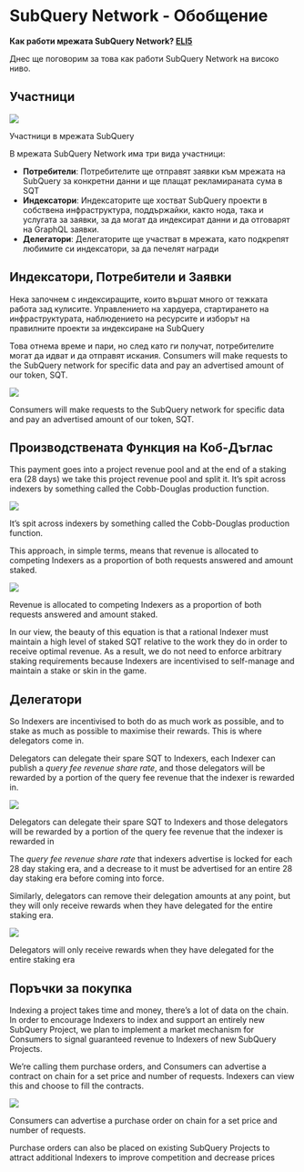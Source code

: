 # SubQuery Network - Обобщение

**Как работи мрежата SubQuery Network? [ELI5](https://www.dictionary.com/e/slang/eli5/#:~:text=ELI5%20stands%20for%20the%20phrase,naive%20understanding%20of%20the%20issue.)**

Днес ще поговорим за това как работи SubQuery Network на високо ниво.

## Участници

![](https://miro.medium.com/max/1400/1*9993cakplwupZC5tbUv3vA.png)

Участници в мрежата SubQuery

В мрежата SubQuery Network има три вида участници:

- **Потребители**: Потребителите ще отправят заявки към мрежата на SubQuery за конкретни данни и ще плащат рекламираната сума в SQT
- **Индексатори**: Индексаторите ще хостват SubQuery проекти в собствена инфраструктура, поддържайки, както нода, така и услугата за заявки, за да могат да индексират данни и да отговарят на GraphQL заявки.
- **Делегатори**: Делегаторите ще участват в мрежата, като подкрепят любимите си индексатори, за да печелят награди

## Индексатори, Потребители и Заявки

Нека започнем с индексиращите, които вършат много от тежката работа зад кулисите. Управлението на хардуера, стартирането на инфраструктурата, наблюдението на ресурсите и изборът на правилните проекти за индексиране на SubQuery

Това отнема време и пари, но след като ги получат, потребителите могат да идват и да отправят искания. Consumers will make requests to the SubQuery network for specific data and pay an advertised amount of our token, SQT.

![](https://miro.medium.com/max/1400/1*dKLkzSc2uXYaPW_IXUxstQ.png)

Consumers will make requests to the SubQuery network for specific data and pay an advertised amount of our token, SQT.

## Производствената Функция на Коб-Дъглас

This payment goes into a project revenue pool and at the end of a staking era (28 days) we take this project revenue pool and split it. It’s spit across indexers by something called the Cobb-Douglas production function.

![](https://miro.medium.com/max/1400/1*E-W7o7cWoclxHb8rXAMdpA.png)

It’s spit across indexers by something called the Cobb-Douglas production function.

This approach, in simple terms, means that revenue is allocated to competing Indexers as a proportion of both requests answered and amount staked.

![](https://miro.medium.com/max/1400/1*VhDu2BGDxd3ob7z9XkoOXA.png)

Revenue is allocated to competing Indexers as a proportion of both requests answered and amount staked.

In our view, the beauty of this equation is that a rational Indexer must maintain a high level of staked SQT relative to the work they do in order to receive optimal revenue. As a result, we do not need to enforce arbitrary staking requirements because Indexers are incentivised to self-manage and maintain a stake or skin in the game.

## Делегатори

So Indexers are incentivised to both do as much work as possible, and to stake as much as possible to maximise their rewards. This is where delegators come in.

Delegators can delegate their spare SQT to Indexers, each Indexer can publish a _query fee revenue share rate_, and those delegators will be rewarded by a portion of the query fee revenue that the indexer is rewarded in.

![](https://miro.medium.com/max/1400/1*YoN7PV7h3a2nAFN-ODqILg.png)

Delegators can delegate their spare SQT to Indexers and those delegators will be rewarded by a portion of the query fee revenue that the indexer is rewarded in

The _query fee revenue share rate_ that indexers advertise is locked for each 28 day staking era, and a decrease to it must be advertised for an entire 28 day staking era before coming into force.

Similarly, delegators can remove their delegation amounts at any point, but they will only receive rewards when they have delegated for the entire staking era.

![](https://miro.medium.com/max/1400/0*we0k4A07pbj86COZ)

Delegators will only receive rewards when they have delegated for the entire staking era

## Поръчки за покупка

Indexing a project takes time and money, there’s a lot of data on the chain. In order to encourage Indexers to index and support an entirely new SubQuery Project, we plan to implement a market mechanism for Consumers to signal guaranteed revenue to Indexers of new SubQuery Projects.

We’re calling them purchase orders, and Consumers can advertise a contract on chain for a set price and number of requests. Indexers can view this and choose to fill the contracts.

![](https://miro.medium.com/max/1400/1*IPtaZlt24E7h9bKNZWdSCw.png)

Consumers can advertise a purchase order on chain for a set price and number of requests.

Purchase orders can also be placed on existing SubQuery Projects to attract additional Indexers to improve competition and decrease prices

